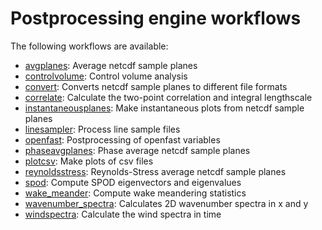 
# Postprocessing engine workflows

The following workflows are available:

- [avgplanes](avgplanes.md): Average netcdf sample planes
- [controlvolume](controlvolume.md): Control volume analysis 
- [convert](convert.md): Converts netcdf sample planes to different file formats
- [correlate](correlate.md): Calculate the two-point correlation and integral lengthscale
- [instantaneousplanes](instantaneousplanes.md): Make instantaneous plots from netcdf sample planes
- [linesampler](linesampler.md): Process line sample files
- [openfast](openfast.md): Postprocessing of openfast variables
- [phaseavgplanes](phaseavgplanes.md): Phase average netcdf sample planes
- [plotcsv](plotcsv.md): Make plots of csv files
- [reynoldsstress](reynoldsstress.md): Reynolds-Stress average netcdf sample planes
- [spod](spod.md): Compute SPOD eigenvectors and eigenvalues
- [wake_meander](wake_meander.md): Compute wake meandering statistics
- [wavenumber_spectra](wavenumber_spectra.md): Calculates 2D wavenumber spectra in x and y
- [windspectra](windspectra.md): Calculate the wind spectra in time
